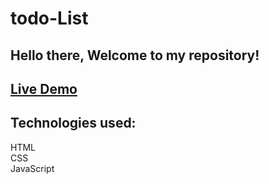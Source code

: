 # todo-List
## Hello there, Welcome to my repository!

## [Live Demo](https://todo-list-byj.netlify.app/)
## Technologies used:<br>
HTML <br>
CSS <br>
JavaScript
